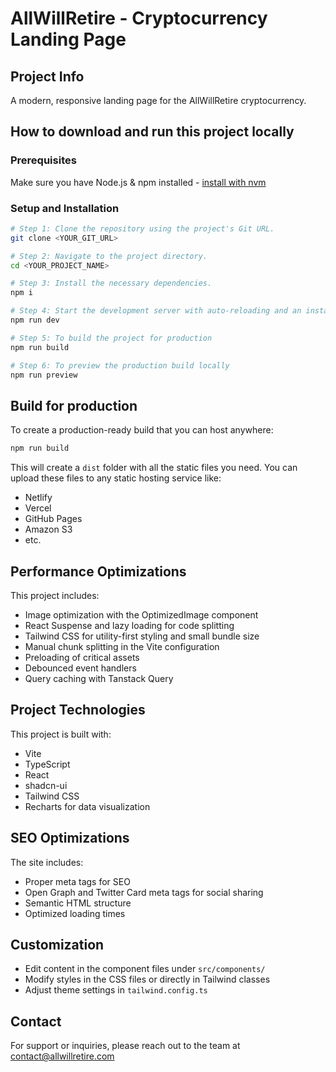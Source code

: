
# AllWillRetire - Cryptocurrency Landing Page

## Project Info

A modern, responsive landing page for the AllWillRetire cryptocurrency.

## How to download and run this project locally

### Prerequisites

Make sure you have Node.js & npm installed - [install with nvm](https://github.com/nvm-sh/nvm#installing-and-updating)

### Setup and Installation

```sh
# Step 1: Clone the repository using the project's Git URL.
git clone <YOUR_GIT_URL>

# Step 2: Navigate to the project directory.
cd <YOUR_PROJECT_NAME>

# Step 3: Install the necessary dependencies.
npm i

# Step 4: Start the development server with auto-reloading and an instant preview.
npm run dev

# Step 5: To build the project for production
npm run build

# Step 6: To preview the production build locally
npm run preview
```

## Build for production

To create a production-ready build that you can host anywhere:

```sh
npm run build
```

This will create a `dist` folder with all the static files you need. You can upload these files to any static hosting service like:

- Netlify
- Vercel
- GitHub Pages
- Amazon S3
- etc.

## Performance Optimizations

This project includes:

- Image optimization with the OptimizedImage component
- React Suspense and lazy loading for code splitting
- Tailwind CSS for utility-first styling and small bundle size
- Manual chunk splitting in the Vite configuration
- Preloading of critical assets
- Debounced event handlers
- Query caching with Tanstack Query

## Project Technologies

This project is built with:

- Vite
- TypeScript
- React
- shadcn-ui
- Tailwind CSS
- Recharts for data visualization

## SEO Optimizations

The site includes:
- Proper meta tags for SEO
- Open Graph and Twitter Card meta tags for social sharing
- Semantic HTML structure
- Optimized loading times

## Customization

- Edit content in the component files under `src/components/`
- Modify styles in the CSS files or directly in Tailwind classes
- Adjust theme settings in `tailwind.config.ts`

## Contact

For support or inquiries, please reach out to the team at contact@allwillretire.com

